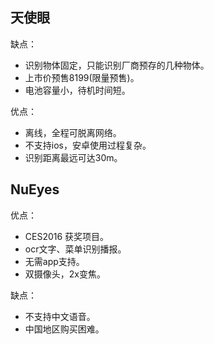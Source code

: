 ## 天使眼

缺点：
- 识别物体固定，只能识别厂商预存的几种物体。
- 上市价预售8199(限量预售)。
- 电池容量小，待机时间短。


优点：
- 离线，全程可脱离网络。
- 不支持ios，安卓使用过程复杂。
- 识别距离最远可达30m。
## NuEyes

优点：
- CES2016 获奖项目。
- ocr文字、菜单识别播报。
- 无需app支持。
- 双摄像头，2x变焦。

缺点：
- 不支持中文语音。
- 中国地区购买困难。